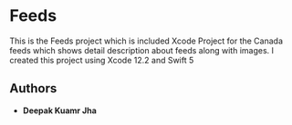 # Feeds

This is the Feeds project which is included Xcode Project for the Canada feeds which shows detail description about feeds along with images. I created this project using Xcode 12.2 and Swift 5

## Authors

* **Deepak Kuamr Jha** 

